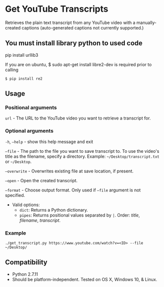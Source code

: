 # Get YouTube Transcripts

Retrieves the plain text transcript from any YouTube video with a manually-created captions (auto-generated captions not currently supported.)

## You must install library python to used code

pip install urllib3

If you are on ubuntu,  $ sudo apt-get install libre2-dev is required prior to calling 
```shell
$ pip install re2
```

## Usage

### Positional arguments

`url` - The URL to the YouTube video you want to retrieve a transcript for.

### Optional arguments

`-h`, `—help` - show this help message and exit

`—file` - The path to the file you want to save transcript to. To use the video's title as the filename, specify a directory. Example: `~/Desktop/transcript.txt` or `~/Desktop`.

`—overwrite` - Overwrites existing file at save location, if present.

`—open` - Open the created transcript.

`—format` - Choose output format. Only used if `—file` argument is not specified.

- Valid options:
  - `dict`: Returns a Python dictionary.
  - `pipes`: Returns positional values separated by `|`. Order: *title*, *filename*, *transcript*.

### Example

``` shell
./get_transcript.py https://www.youtube.com/watch?v=<ID> --file ~/Desktop/
```

## Compatibility

* Python 2.7.11
* Should be platform-independent. Tested on OS X, Windows 10, & Linux.

